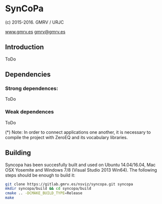 # SynCoPa
(c) 2015-2016. GMRV / URJC

www.gmrv.es
gmrv@gmrv.es

## Introduction

ToDo

## Dependencies

### Strong dependences:

ToDo

### Weak dependences

ToDo

(*) Note: In order to connect applications one another, it is necessary to 
compile the project with ZeroEQ and its vocabulary libraries.

## Building

Syncopa has been succesfully built and used on Ubuntu 14.04/16.04, Mac OSX
Yosemite and Windows 7/8 (Visual Studio 2013 Win64). The following steps
should be enough to build it:

```bash
git clone https://gitlab.gmrv.es/nsviz/syncopa.git syncopa
mkdir syncopa/build && cd syncopa/build
cmake .. -DCMAKE_BUILD_TYPE=Release
make
```
